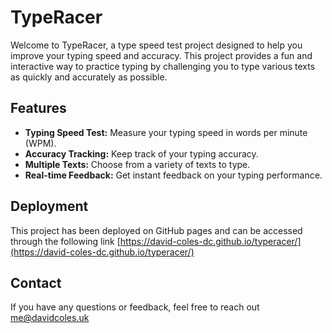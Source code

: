 # TypeRacer

Welcome to TypeRacer, a type speed test project designed to help you improve your typing speed and accuracy. This project provides a fun and interactive way to practice typing by challenging you to type various texts as quickly and accurately as possible.

## Features

- **Typing Speed Test:** Measure your typing speed in words per minute (WPM).
- **Accuracy Tracking:** Keep track of your typing accuracy.
- **Multiple Texts:** Choose from a variety of texts to type.
- **Real-time Feedback:** Get instant feedback on your typing performance.

## Deployment

This project has been deployed on GitHub pages and can be accessed through the following link [https://david-coles-dc.github.io/typeracer/](https://david-coles-dc.github.io/typeracer/)

## Contact

If you have any questions or feedback, feel free to reach out [me@davidcoles.uk](mailto:me@davidcoles.uk)